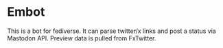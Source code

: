 # Embot

This is a bot for fediverse. It can parse twitter/x links and post a status via 
Mastodon API. Preview data is pulled from FxTwitter.

